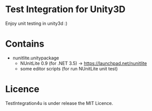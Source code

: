 Test Integration for Unity3D
====
Enjoy unit testing in unity3d :)

# Contains
* nunitlite.unitypackage
    * NUnitLite 0.9 (for .NET 3.5) -> <https://launchpad.net/nunitlite>
    * some editor scripts (for run NUnitLite unit test)

# Licence
TestIntegration4u is under release the MIT Licence.
